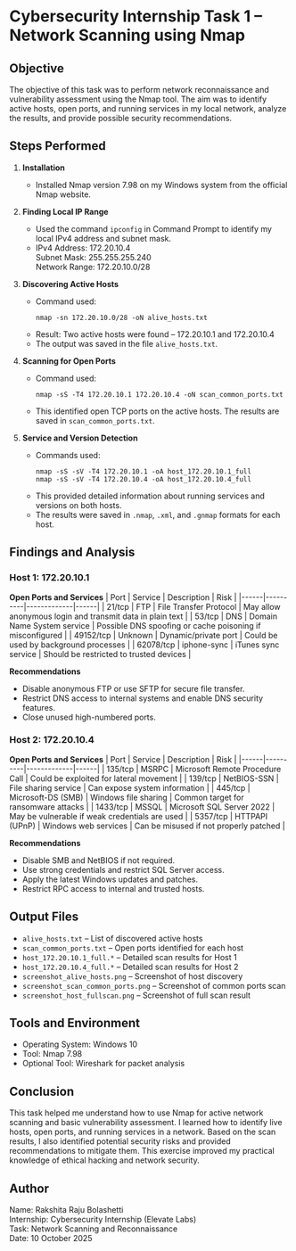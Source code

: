 # Cybersecurity Internship Task 1 – Network Scanning using Nmap

## Objective
The objective of this task was to perform network reconnaissance and vulnerability assessment using the Nmap tool. The aim was to identify active hosts, open ports, and running services in my local network, analyze the results, and provide possible security recommendations.

## Steps Performed

1. **Installation**
   - Installed Nmap version 7.98 on my Windows system from the official Nmap website.

2. **Finding Local IP Range**
   - Used the command `ipconfig` in Command Prompt to identify my local IPv4 address and subnet mask.
   - IPv4 Address: 172.20.10.4  
     Subnet Mask: 255.255.255.240  
     Network Range: 172.20.10.0/28

3. **Discovering Active Hosts**
   - Command used:
     ```
     nmap -sn 172.20.10.0/28 -oN alive_hosts.txt
     ```
   - Result: Two active hosts were found – 172.20.10.1 and 172.20.10.4  
   - The output was saved in the file `alive_hosts.txt`.

4. **Scanning for Open Ports**
   - Command used:
     ```
     nmap -sS -T4 172.20.10.1 172.20.10.4 -oN scan_common_ports.txt
     ```
   - This identified open TCP ports on the active hosts. The results are saved in `scan_common_ports.txt`.

5. **Service and Version Detection**
   - Commands used:
     ```
     nmap -sS -sV -T4 172.20.10.1 -oA host_172.20.10.1_full
     nmap -sS -sV -T4 172.20.10.4 -oA host_172.20.10.4_full
     ```
   - This provided detailed information about running services and versions on both hosts.  
   - The results were saved in `.nmap`, `.xml`, and `.gnmap` formats for each host.

## Findings and Analysis

### Host 1: 172.20.10.1
**Open Ports and Services**
| Port | Service | Description | Risk |
|------|----------|-------------|------|
| 21/tcp | FTP | File Transfer Protocol | May allow anonymous login and transmit data in plain text |
| 53/tcp | DNS | Domain Name System service | Possible DNS spoofing or cache poisoning if misconfigured |
| 49152/tcp | Unknown | Dynamic/private port | Could be used by background processes |
| 62078/tcp | iphone-sync | iTunes sync service | Should be restricted to trusted devices |

**Recommendations**
- Disable anonymous FTP or use SFTP for secure file transfer.
- Restrict DNS access to internal systems and enable DNS security features.
- Close unused high-numbered ports.

### Host 2: 172.20.10.4
**Open Ports and Services**
| Port | Service | Description | Risk |
|------|----------|-------------|------|
| 135/tcp | MSRPC | Microsoft Remote Procedure Call | Could be exploited for lateral movement |
| 139/tcp | NetBIOS-SSN | File sharing service | Can expose system information |
| 445/tcp | Microsoft-DS (SMB) | Windows file sharing | Common target for ransomware attacks |
| 1433/tcp | MSSQL | Microsoft SQL Server 2022 | May be vulnerable if weak credentials are used |
| 5357/tcp | HTTPAPI (UPnP) | Windows web services | Can be misused if not properly patched |

**Recommendations**
- Disable SMB and NetBIOS if not required.
- Use strong credentials and restrict SQL Server access.
- Apply the latest Windows updates and patches.
- Restrict RPC access to internal and trusted hosts.

## Output Files
- `alive_hosts.txt` – List of discovered active hosts  
- `scan_common_ports.txt` – Open ports identified for each host  
- `host_172.20.10.1_full.*` – Detailed scan results for Host 1  
- `host_172.20.10.4_full.*` – Detailed scan results for Host 2  
- `screenshot_alive_hosts.png` – Screenshot of host discovery  
- `screenshot_scan_common_ports.png` – Screenshot of common ports scan  
- `screenshot_host_fullscan.png` – Screenshot of full scan result  

## Tools and Environment
- Operating System: Windows 10  
- Tool: Nmap 7.98  
- Optional Tool: Wireshark for packet analysis

## Conclusion
This task helped me understand how to use Nmap for active network scanning and basic vulnerability assessment. I learned how to identify live hosts, open ports, and running services in a network. Based on the scan results, I also identified potential security risks and provided recommendations to mitigate them. This exercise improved my practical knowledge of ethical hacking and network security.

## Author
Name: Rakshita Raju Bolashetti  
Internship: Cybersecurity Internship (Elevate Labs)    
Task: Network Scanning and Reconnaissance  
Date: 10 October 2025


